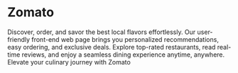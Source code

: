 # Zomato
Discover, order, and savor the best local flavors effortlessly. Our user-friendly front-end web page brings you personalized recommendations, easy ordering, and exclusive deals. Explore top-rated restaurants, read real-time reviews, and enjoy a seamless dining experience anytime, anywhere. Elevate your culinary journey with Zomato 
